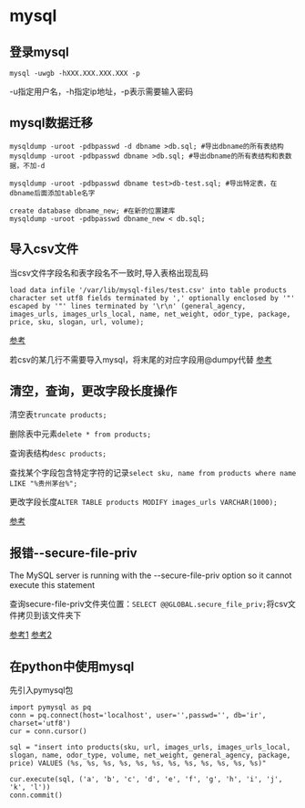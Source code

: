 # mysql
## 登录mysql
```
mysql -uwgb -hXXX.XXX.XXX.XXX -p
```
-u指定用户名，-h指定ip地址，-p表示需要输入密码

## mysql数据迁移
```
mysqldump -uroot -pdbpasswd -d dbname >db.sql; #导出dbname的所有表结构
mysqldump -uroot -pdbpasswd dbname >db.sql; #导出dbname的所有表结构和表数据，不加-d

mysqldump -uroot -pdbpasswd dbname test>db-test.sql; #导出特定表，在dbname后面添加table名字

create database dbname_new; #在新的位置建库
mysqldump -uroot -pdbpasswd dbname_new < db.sql;
```


## 导入csv文件
当csv文件字段名和表字段名不一致时,导入表格出现乱码
```
load data infile '/var/lib/mysql-files/test.csv' into table products character set utf8 fields terminated by ',' optionally enclosed by '"' escaped by '"' lines terminated by '\r\n' (general_agency, images_urls, images_urls_local, name, net_weight, odor_type, package, price, sku, slogan, url, volume);
```
[参考](https://blog.csdn.net/quiet_girl/article/details/71436108)

若csv的某几行不需要导入mysql，将末尾的对应字段用@dumpy代替
[参考](https://blog.csdn.net/etimechen/article/details/50521636)

## 清空，查询，更改字段长度操作
清空表`truncate products;`

删除表中元素`delete * from products;`

查询表结构`desc products;`

查找某个字段包含特定字符的记录`select sku, name from products where name LIKE "%贵州茅台%";`

更改字段长度`ALTER TABLE products MODIFY images_urls VARCHAR(1000);`

[参考](https://stackoverflow.com/questions/1279568/how-can-i-modify-the-size-of-column-in-a-mysql-table)

## 报错--secure-file-priv
The MySQL server is running with the --secure-file-priv option so it cannot execute this statement

查询secure-file-priv文件夹位置：`SELECT @@GLOBAL.secure_file_priv;`将csv文件拷贝到该文件夹下

[参考1](https://www.jianshu.com/p/0f10c218d6fc)
[参考2](https://stackoverflow.com/questions/32737478/how-should-i-tackle-secure-file-priv-in-mysql)

## 在python中使用mysql
先引入pymysql包
```
import pymysql as pq
conn = pq.connect(host='localhost', user='',passwd='', db='ir', charset='utf8')
cur = conn.cursor()

sql = "insert into products(sku, url, images_urls, images_urls_local, slogan, name, odor_type, volume, net_weight, general_agency, package, price) VALUES (%s, %s, %s, %s, %s, %s, %s, %s, %s, %s, %s, %s)"

cur.execute(sql, ('a', 'b', 'c', 'd', 'e', 'f', 'g', 'h', 'i', 'j', 'k', 'l'))
conn.commit()
```
